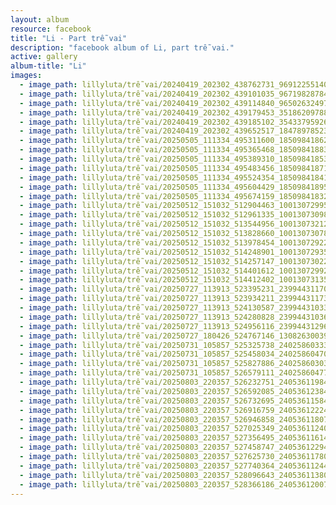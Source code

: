 ```yaml
---
layout: album
resource: facebook
title: "Li - Part trễ vai"
description: "facebook album of Li, part trễ vai."
active: gallery
album-title: "Li"
images:
  - image_path: lillyluta/trễ vai/20240419_202302_438762731_969122551401622_8464110417445307106_n.jpg
  - image_path: lillyluta/trễ vai/20240419_202302_439101035_967198287849574_8105303857157264619_n.jpg
  - image_path: lillyluta/trễ vai/20240419_202302_439114840_965026324979774_5876996321000604061_n.jpg
  - image_path: lillyluta/trễ vai/20240419_202302_439179453_351862097888060_5819917416361371835_n.jpg
  - image_path: lillyluta/trễ vai/20240419_202302_439185102_3543379592620536_196062949365534931_n.jpg
  - image_path: lillyluta/trễ vai/20240419_202302_439652517_1847897852344703_4978408325550632409_n.jpg
  - image_path: lillyluta/trễ vai/20250505_111334_495311600_18509841862020590_5745304504869240809_n.jpg
  - image_path: lillyluta/trễ vai/20250505_111334_495365468_18509841883020590_5709615520322758144_n.jpg
  - image_path: lillyluta/trễ vai/20250505_111334_495389310_18509841853020590_7338898412629345905_n.jpg
  - image_path: lillyluta/trễ vai/20250505_111334_495483456_18509841871020590_4602781802948090458_n.jpg
  - image_path: lillyluta/trễ vai/20250505_111334_495524354_18509841841020590_1636773470992392551_n.jpg
  - image_path: lillyluta/trễ vai/20250505_111334_495604429_18509841895020590_1587940881164549047_n.jpg
  - image_path: lillyluta/trễ vai/20250505_111334_495674159_18509841832020590_2153451531250431948_n.jpg
  - image_path: lillyluta/trễ vai/20250512_151032_512904463_10013072995443958_5963220390222022907_n.jpg
  - image_path: lillyluta/trễ vai/20250512_151032_512961335_10013073098777281_4204077685134284288_n.jpg
  - image_path: lillyluta/trễ vai/20250512_151032_513544956_10013073212110603_1368443958718791791_n.jpg
  - image_path: lillyluta/trễ vai/20250512_151032_513828660_10013073078777283_7137590418656874407_n.jpg
  - image_path: lillyluta/trễ vai/20250512_151032_513978454_10013072922110632_2389499899520678370_n.jpg
  - image_path: lillyluta/trễ vai/20250512_151032_514248901_10013072935443964_2792526383087907875_n.jpg
  - image_path: lillyluta/trễ vai/20250512_151032_514257147_10013073022110622_1100147639187432430_n.jpg
  - image_path: lillyluta/trễ vai/20250512_151032_514401612_10013072992110625_622214816075392826_n.jpg
  - image_path: lillyluta/trễ vai/20250512_151032_514412402_10013073135443944_6950069943721683789_n.jpg
  - image_path: lillyluta/trễ vai/20250727_113913_523395231_23994431170214905_5625314554750489972_n.jpg
  - image_path: lillyluta/trễ vai/20250727_113913_523934211_23994431173548238_8826578760068848913_n.jpg
  - image_path: lillyluta/trễ vai/20250727_113913_524130587_23994431033548252_4416404949857523176_n.jpg
  - image_path: lillyluta/trễ vai/20250727_113913_524280828_23994431036881585_162519443175478238_n.jpg
  - image_path: lillyluta/trễ vai/20250727_113913_524956116_23994431296881559_2459151432392693943_n.jpg
  - image_path: lillyluta/trễ vai/20250727_180426_524767146_1308263003996508_834028006385237146_n.jpg
  - image_path: lillyluta/trễ vai/20250731_105857_525325738_24025860333738655_1703962134840859846_n.jpg
  - image_path: lillyluta/trễ vai/20250731_105857_525458034_24025860470405308_4215650955823496296_n.jpg
  - image_path: lillyluta/trễ vai/20250731_105857_525827886_24025860303738658_3417491907946071125_n.jpg
  - image_path: lillyluta/trễ vai/20250731_105857_526579111_24025860477071974_3617233547958320226_n.jpg
  - image_path: lillyluta/trễ vai/20250803_220357_526232751_24053611984296823_753605071069986322_n.jpg
  - image_path: lillyluta/trễ vai/20250803_220357_526592085_24053612384296783_6153237564995618799_n.jpg
  - image_path: lillyluta/trễ vai/20250803_220357_526732695_24053611584296863_1788767116220688526_n.jpg
  - image_path: lillyluta/trễ vai/20250803_220357_526916759_24053612224296799_2481920402701466880_n.jpg
  - image_path: lillyluta/trễ vai/20250803_220357_526946858_24053611807630174_2532130770458732919_n.jpg
  - image_path: lillyluta/trễ vai/20250803_220357_527025349_24053611240963564_2313861860072227893_n.jpg
  - image_path: lillyluta/trễ vai/20250803_220357_527356495_24053611614296860_6823561709228241720_n.jpg
  - image_path: lillyluta/trễ vai/20250803_220357_527458747_24053612294296792_7324300178141849063_n.jpg
  - image_path: lillyluta/trễ vai/20250803_220357_527625730_24053611780963510_31215089637128696_n.jpg
  - image_path: lillyluta/trễ vai/20250803_220357_527740364_24053611244296897_8164238335005231583_n.jpg
  - image_path: lillyluta/trễ vai/20250803_220357_528096643_24053611380963550_2089420887487148823_n.jpg
  - image_path: lillyluta/trễ vai/20250803_220357_528366186_24053612007630154_3206847478407885862_n.jpg
---
```

